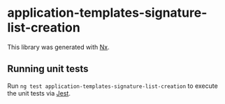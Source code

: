 # application-templates-signature-list-creation

This library was generated with [Nx](https://nx.dev).

## Running unit tests

Run `ng test application-templates-signature-list-creation` to execute the unit tests via [Jest](https://jestjs.io).
